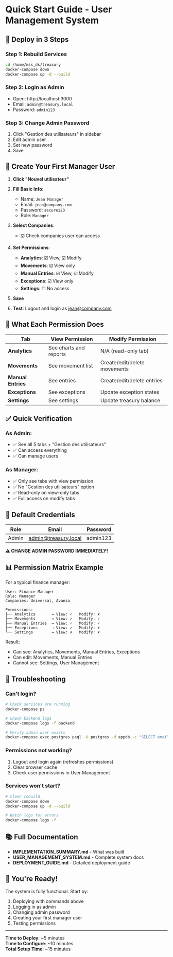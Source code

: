 # Quick Start Guide - User Management System

## 🚀 Deploy in 3 Steps

### Step 1: Rebuild Services
```bash
cd /home/mss_ds/treasury
docker-compose down
docker-compose up -d --build
```

### Step 2: Login as Admin
- Open: http://localhost:3000
- Email: `admin@treasury.local`
- Password: `admin123`

### Step 3: Change Admin Password
1. Click "Gestion des utilisateurs" in sidebar
2. Edit admin user
3. Set new password
4. Save

## 📝 Create Your First Manager User

1. **Click "Nouvel utilisateur"**

2. **Fill Basic Info**:
   - Name: `Jean Manager`
   - Email: `jean@company.com`
   - Password: `secure123`
   - Role: `Manager`

3. **Select Companies**:
   - ☑️ Check companies user can access

4. **Set Permissions**:
   - **Analytics**: ☑️ View, ☑️ Modify
   - **Movements**: ☑️ View only
   - **Manual Entries**: ☑️ View, ☑️ Modify
   - **Exceptions**: ☑️ View only
   - **Settings**: ☐ No access

5. **Save**

6. **Test**: Logout and login as jean@company.com

## 🎯 What Each Permission Does

| Tab | View Permission | Modify Permission |
|-----|----------------|-------------------|
| **Analytics** | See charts and reports | N/A (read-only tab) |
| **Movements** | See movement list | Create/edit/delete movements |
| **Manual Entries** | See entries | Create/edit/delete entries |
| **Exceptions** | See exceptions | Update exception states |
| **Settings** | See settings | Update treasury balance |

## ✅ Quick Verification

### As Admin:
- ✅ See all 5 tabs + "Gestion des utilisateurs"
- ✅ Can access everything
- ✅ Can manage users

### As Manager:
- ✅ Only see tabs with view permission
- ✅ No "Gestion des utilisateurs" option
- ✅ Read-only on view-only tabs
- ✅ Full access on modify tabs

## 🔑 Default Credentials

| Role | Email | Password |
|------|-------|----------|
| Admin | admin@treasury.local | admin123 |

**⚠️ CHANGE ADMIN PASSWORD IMMEDIATELY!**

## 📊 Permission Matrix Example

For a typical finance manager:

```
User: Finance Manager
Role: Manager
Companies: Universal, Avanza

Permissions:
├── Analytics       → View: ✓   Modify: ✗
├── Movements       → View: ✓   Modify: ✓
├── Manual Entries  → View: ✓   Modify: ✓
├── Exceptions      → View: ✓   Modify: ✗
└── Settings        → View: ✗   Modify: ✗
```

Result:
- Can see: Analytics, Movements, Manual Entries, Exceptions
- Can edit: Movements, Manual Entries
- Cannot see: Settings, User Management

## 🐛 Troubleshooting

### Can't login?
```bash
# Check services are running
docker-compose ps

# Check backend logs
docker-compose logs -f backend

# Verify admin user exists
docker-compose exec postgres psql -U postgres -d appdb -c "SELECT email FROM \"User\";"
```

### Permissions not working?
1. Logout and login again (refreshes permissions)
2. Clear browser cache
3. Check user permissions in User Management

### Services won't start?
```bash
# Clean rebuild
docker-compose down
docker-compose up -d --build

# Watch logs for errors
docker-compose logs -f
```

## 📚 Full Documentation

- **IMPLEMENTATION_SUMMARY.md** - What was built
- **USER_MANAGEMENT_SYSTEM.md** - Complete system docs
- **DEPLOYMENT_GUIDE.md** - Detailed deployment guide

## 🎉 You're Ready!

The system is fully functional. Start by:
1. Deploying with commands above
2. Logging in as admin
3. Changing admin password
4. Creating your first manager user
5. Testing permissions

---

**Time to Deploy**: ~5 minutes  
**Time to Configure**: ~10 minutes  
**Total Setup Time**: ~15 minutes
